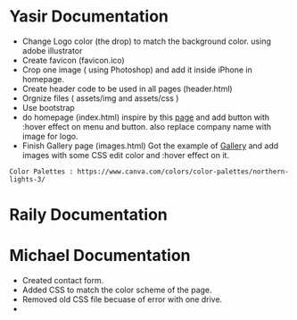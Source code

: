# Yasir Documentation
* Change Logo color (the drop) to match the background color. using adobe illustrator
* Create favicon (favicon.ico) 
* Crop one image ( using Photoshop) and add it inside iPhone in homepage.
* Create header code to be used in all pages (header.html)
* Orgnize files ( assets/img and assets/css )
* Use bootstrap 
* do homepage (index.html) inspire by this [page](https://epicbootstrap.com/snippets/header-blue) and add button with :hover effect on menu and button. also replace company name with image for logo. 
* Finish Gallery page (images.html) Got the example of [Gallery](https://timnwells.medium.com/create-a-simple-responsive-image-gallery-with-html-and-css-fcb973f595ea) and add images with some CSS edit color and :hover effect on it.

```
Color Palettes : https://www.canva.com/colors/color-palettes/northern-lights-3/
```

# Raily Documentation



# Michael Documentation
* Created contact form.
* Added CSS to match the color scheme of the page.
* Removed old CSS file becuase of error with one drive.
* 


